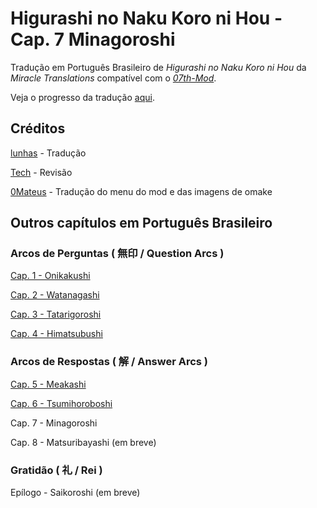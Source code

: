 # Higurashi no Naku Koro ni Hou - Cap. 7 Minagoroshi

Tradução em Português Brasileiro de _Higurashi no Naku Koro ni Hou_ da _Miracle Translations_ compatível com o [_07th-Mod_](https://07th-mod.com).

Veja o progresso da tradução [aqui](https://docs.google.com/spreadsheets/d/1DJBlp_bFBwAQXBYrzT40BAT_f6Fqlx79bGgSV1eawLs).

## Créditos

[lunhas](https://www.youtube.com/@lunhasz) - Tradução

[Tech](https://twitter.com/TechHero_) - Revisão

[0Mateus](https://github.com/0Mateus) - Tradução do menu do mod e das imagens de omake

## Outros capítulos em Português Brasileiro

### Arcos de Perguntas ( 無印 / Question Arcs )

[Cap. 1 - Onikakushi](https://github.com/0Mateus/onikakushi)

[Cap. 2 - Watanagashi](https://github.com/0Mateus/watanagashi)

[Cap. 3 - Tatarigoroshi](https://github.com/0Mateus/tatarigoroshi)

[Cap. 4 - Himatsubushi](https://github.com/0Mateus/himatsubushi)

### Arcos de Respostas ( 解 / Answer Arcs )

[Cap. 5 - Meakashi](https://github.com/0Mateus/meakashi)

[Cap. 6 - Tsumihoroboshi](https://github.com/0Mateus/tsumihoroboshi)

Cap. 7 - Minagoroshi

Cap. 8 - Matsuribayashi (em breve)

### Gratidão ( 礼 / Rei )

Epílogo - Saikoroshi (em breve)
